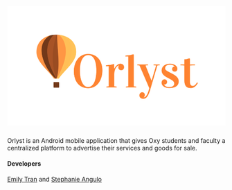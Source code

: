 # ![Logo](app/src/main/res/drawable/orlyst_readme.png "Logo")
Orlyst is an Android mobile application that gives Oxy students and faculty a centralized platform to advertise their services and goods for sale.

#### Developers
[Emily Tran](https://github.com/emilyttran) and [Stephanie Angulo](https://github.com/angulostephanie)
